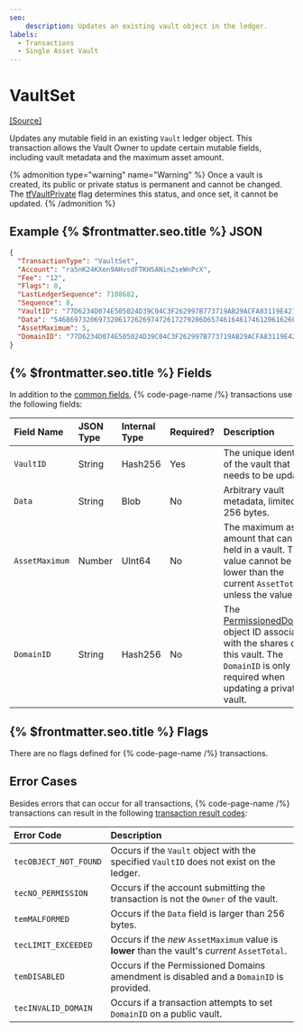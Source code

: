 ```yaml
---
seo:
    description: Updates an existing vault object in the ledger.
labels:
  - Transactions
  - Single Asset Vault
---
```


# VaultSet

[[Source]](https://github.com/XRPLF/rippled/blob/9d619b9dc579c592f0560c1b40fd3c98d7587d23/src/xrpld/app/tx/detail/VaultSet.cpp "Source")

Updates any mutable field in an existing `Vault` ledger object.
This transaction allows the Vault Owner to update certain mutable fields, including vault metadata and the maximum asset amount.

{% admonition type="warning" name="Warning" %}
Once a vault is created, its public or private status is permanent and cannot be changed. The [tfVaultPrivate](../vault.md#vault-flags) flag determines this status, and once set, it cannot be updated.
{% /admonition %}

## Example {% $frontmatter.seo.title %} JSON

```json
{
  "TransactionType": "VaultSet",
  "Account": "ra5nK24KXen9AHvsdFTKHSANinZseWnPcX",
  "Fee": "12",
  "Flags": 0,
  "LastLedgerSequence": 7108682,
  "Sequence": 8,
  "VaultID": "77D6234D074E505024D39C04C3F262997B773719AB29ACFA83119E4210328776",
  "Data": "5468697320697320617262697472617279206D657461646174612061626F757420746865207661756C742E",
  "AssetMaximum": 5,
  "DomainID": "77D6234D074E505024D39C04C3F262997B773719AB29ACFA83119E4210328776"
}
```

## {% $frontmatter.seo.title %} Fields

In addition to the [common fields](https://xrpl.org/docs/references/protocol/transactions/common-fields#transaction-common-fields), {% code-page-name /%} transactions use the following fields:

| Field Name        | JSON Type | Internal Type | Required? | Description         |
| :---------------- | :-------- | :------------ | :-------- | :-------------------|
| `VaultID`         | String    | Hash256       | Yes       | The unique identifier of the vault that needs to be updated. |
| `Data`            | String    | Blob          | No        | Arbitrary vault metadata, limited to 256 bytes. |
| `AssetMaximum`    | Number    | UInt64        | No        | The maximum asset amount that can be held in a vault. The value cannot be lower than the current `AssetTotal`, unless the value is 0. |
| `DomainID`        | String    | Hash256       | No        | The [PermissionedDomain](https://github.com/XRPLF/XRPL-Standards/blob/master/XLS-0080-permissioned-domains/) object ID associated with the shares of this vault. The `DomainID` is only required when updating a private vault. |

## {% $frontmatter.seo.title %} Flags

There are no flags defined for {% code-page-name /%} transactions.

## Error Cases

Besides errors that can occur for all transactions, {% code-page-name /%} transactions can result in the following [transaction result codes](https://xrpl.org/docs/references/protocol/transactions/transaction-results):

| Error Code            | Description                           |
| :-------------------- | :-------------------------------------|
| `tecOBJECT_NOT_FOUND` | Occurs if the `Vault` object with the specified `VaultID` does not exist on the ledger. |
| `tecNO_PERMISSION`    | Occurs if the account submitting the transaction is not the `Owner` of the vault. |
| `temMALFORMED`        | Occurs if the `Data` field is larger than 256 bytes. |
| `tecLIMIT_EXCEEDED`   | Occurs if the _new_ `AssetMaximum` value is **lower** than the vault's _current_ `AssetTotal`. |
| `temDISABLED`         | Occurs if the Permissioned Domains amendment is disabled and a `DomainID` is provided. |
| `tecINVALID_DOMAIN`   | Occurs if a transaction attempts to set `DomainID` on a public vault. |
